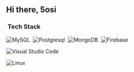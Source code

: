 ## Hi there, 5osi


### &nbsp;Tech Stack

![MySQL](https://img.shields.io/badge/-MySQL-333333?style=flat&logo=mysql)&nbsp;
![Postgresql](https://img.shields.io/badge/-Postgres-333333?style=flat&logo=postgresql)&nbsp;
![MongoDB](https://img.shields.io/badge/-MongoDB-333333?style=flat&logo=mongodb)&nbsp;
![Firebase](https://img.shields.io/badge/-Firebase-333333?style=flat&logo=firebase)&nbsp;


![Visual Studio Code](https://img.shields.io/badge/-Visual%20Studio%20Code-333333?style=flat&logo=visual-studio-code&logoColor=007ACC)&nbsp;

![Linux](https://img.shields.io/badge/-Linux-333333?style=flat&logo=Kalilinux)&nbsp;



